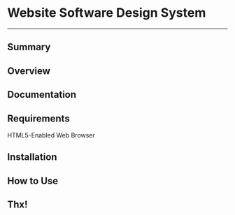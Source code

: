 # Website Software Design System
***
## Summary

## Overview


## Documentation

## Requirements
HTML5-Enabled Web Browser

## Installation


## How to Use

## Thx!

